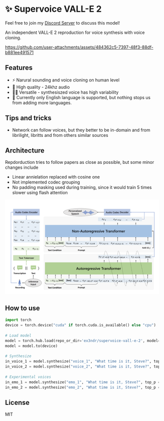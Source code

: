 # ✨ Supervoice VALL-E 2

Feel free to join my [Discord Server](https://discord.gg/DK8b9AUGRa) to discuss this model!

An independent VALL-E 2 reproduction for voice synthesis with voice cloning.

https://github.com/user-attachments/assets/484362c5-7397-48f3-88df-b881ee491571

## Features

* ⚡️ Narural sounding and voice cloning on human level
* 🎤 High quality - 24khz audio
* 🤹‍♂️ Versatile - synthesiszed voice has high variability
* 📕 Currently only English language is supported, but nothing stops us from adding more languages.

## Tips and tricks

* Network can follow voices, but they better to be in-domain and from librilight, libritts and from others similar sources

## Architecture

Repdorduction tries to follow papers as close as possible, but some minor changes include
* Linear annielation replaced with cosine one
* Not implemented codec grouping
* No padding masking used during training, since it would train 5 times slower using flash attention

![valle-2 arcitecture](/docs/arch.png)

## How to use

```python
import torch
device = torch.device("cuda" if torch.cuda.is_available() else "cpu")

# Load model
model = torch.hub.load(repo_or_dir='ex3ndr/supervoice-vall-e-2', model='supervoice')
model = model.to(device)

# Synthesize
in_voice_1 = model.synthesize("voice_1", "What time is it, Steve?", top_p = 0.2).cpu()
in_voice_2 = model.synthesize("voice_2", "What time is it, Steve?", top_p = 0.2).cpu()

# Experimental voices
in_emo_1 = model.synthesize("emo_1", "What time is it, Steve?", top_p = 0.2).cpu()
in_emo_2 = model.synthesize("emo_2", "What time is it, Steve?", top_p = 0.2).cpu()

```

## License

MIT
